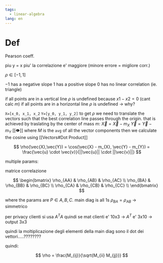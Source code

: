 ```yaml
---
tags:
  - linear-algebra
lang: en
---
```


# Def

Pearson coeff.

piu y = x piu' la correlazione e' maggiore (minore errore = migliore corr.)

$\rho \in [-1, 1]$

$-1$ has a negative slope
$1$ has a positive slope
$0$ has no linear correlation (ie. triangle)

if all points are in a vertical line $\rho$ is undefined because $x1-x2=0$ (cant calc $m$)
if all points are in a horizontal line $\rho$ is undefined -> why?

`X=[x_0, x_1, x_2` `Y=[y_0, y_1, y_2]`
to get $\rho$ we need to translate the vectors such that the best correlation line passes through the origin.
that is achieved by traslating by the center of mass $m$:
$\vec{X} = \vec{X} - m_{X}$
$\vec{Y} = \vec{Y} - m_{Y}$
[[👁️]] where $M$ is the `avg` of all the vector components
then we calculate the cosine using [[Vectors#Dot Product]]

$$
\rho(\vec{X},\vec{Y}) = \cos(\vec{X} - m_{X}, \vec{Y} - m_{Y}) = \frac{\vec{u} \cdot \vec{v}}{||\vec{u}|| \cdot ||\vec{v}||}
$$

multiple params:

matrice correlazione

$$
\begin{bmatrix}
\rho_{AA} & \rho_{AB} & \rho_{AC} \\
\rho_{BA} & \rho_{BB} & \rho_{BC} \\
\rho_{CA} & \rho_{CB} & \rho_{CC} \\
\end{bmatrix}
$$

where the params are $P \in {A, B, C}$.
main diag is all 1s
$\rho_{BA} = \rho_{AB}$ -> simmetrico

per privacy clienti si usa $A^T A$ quindi se mat clienti e' 10x3 -> $A^T$ e' 3x10 -> output 3x3

quindi la moltiplicazione degli elementi della main diag sono il dot dei vettori.....????????

quindi:

$$
\rho = \frac{M_{ij}}{\sqrt{M_{ii} M_{jj}}}
$$
